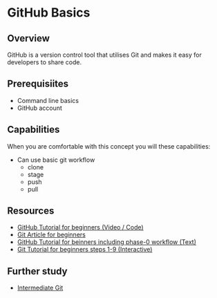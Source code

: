 # GitHub Basics

## Overview
GitHub is a version control tool that utilises Git and makes it easy for developers to share code.

## Prerequisiites
- Command line basics
- GitHub account

## Capabilities
When you are comfortable with this concept you will these capabilities:

- Can use basic git workflow
  - clone
  - stage
  - push
  - pull

## Resources
- [GitHub Tutorial for beginners (Video / Code)](/resources/github-basics-for-beginners-VIDEO)  
- [Git Article for beginners](/resources/git-basics-ARTICLE)
- [GitHub Tutorial for beinners including phase-0 workflow (Text)](/resources/github-phase-0-workflow-TUTORIAL)
- [Git Tutorial for beginners steps 1-9 (Interactive)](/resources/git-basics-INTERACTIVE)



## Further study 
- [Intermediate Git](https://www.atlassian.com/git/tutorials/comparing-workflows)
